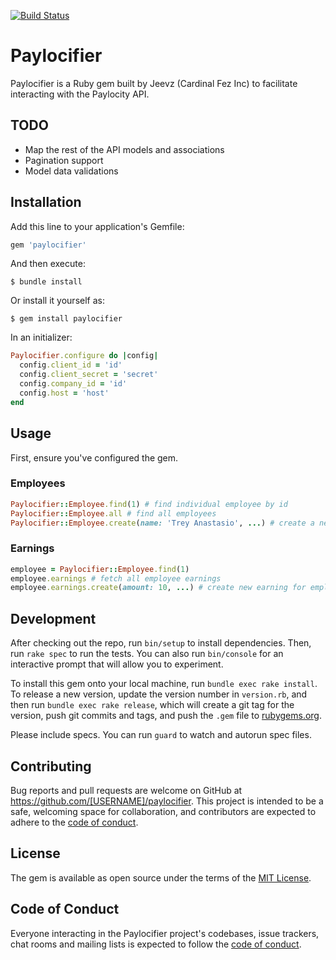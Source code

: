 [![Build Status](https://jeevz.semaphoreci.com/badges/paylocifier/branches/main.svg)](https://jeevz.semaphoreci.com/projects/paylocifier)

# Paylocifier

Paylocifier is a Ruby gem built by Jeevz (Cardinal Fez Inc) to facilitate interacting with the Paylocity API.

## TODO

- Map the rest of the API models and associations
- Pagination support
- Model data validations

## Installation

Add this line to your application's Gemfile:

```ruby
gem 'paylocifier'
```

And then execute:

    $ bundle install

Or install it yourself as:

    $ gem install paylocifier

In an initializer:

```ruby
Paylocifier.configure do |config|
  config.client_id = 'id'
  config.client_secret = 'secret'
  config.company_id = 'id'
  config.host = 'host'
end
```

## Usage

First, ensure you've configured the gem.

### Employees

```ruby
Paylocifier::Employee.find(1) # find individual employee by id
Paylocifier::Employee.all # find all employees
Paylocifier::Employee.create(name: 'Trey Anastasio', ...) # create a new employee
```

### Earnings

```ruby
employee = Paylocifier::Employee.find(1)
employee.earnings # fetch all employee earnings
employee.earnings.create(amount: 10, ...) # create new earning for employee
```

## Development

After checking out the repo, run `bin/setup` to install dependencies. Then, run `rake spec` to run the tests. You can also run `bin/console` for an interactive prompt that will allow you to experiment.

To install this gem onto your local machine, run `bundle exec rake install`. To release a new version, update the version number in `version.rb`, and then run `bundle exec rake release`, which will create a git tag for the version, push git commits and tags, and push the `.gem` file to [rubygems.org](https://rubygems.org).

Please include specs.  You can run `guard` to watch and autorun spec files.

## Contributing

Bug reports and pull requests are welcome on GitHub at https://github.com/[USERNAME]/paylocifier. This project is intended to be a safe, welcoming space for collaboration, and contributors are expected to adhere to the [code of conduct](https://github.com/[USERNAME]/paylocifier/blob/master/CODE_OF_CONDUCT.md).


## License

The gem is available as open source under the terms of the [MIT License](https://opensource.org/licenses/MIT).

## Code of Conduct

Everyone interacting in the Paylocifier project's codebases, issue trackers, chat rooms and mailing lists is expected to follow the [code of conduct](https://github.com/[USERNAME]/paylocifier/blob/master/CODE_OF_CONDUCT.md).
